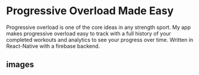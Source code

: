 # Progressive Overload Made Easy
Progressive overload is one of the core ideas in any strength sport. My app makes progressive overload easy to track with a full history of your completed workouts and analytics to see your progress over time. Written in React-Native with a firebase backend.

## images
